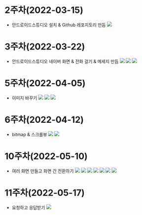# 2주차(2022-03-15)
- 안드로이드스튜디오 설치 & Github 레포지토리 만듬
 <img width="" height="" src="./pic/2st.png"></img> 
 
 
# 3주차(2022-03-22)
- 안드로이드스튜디오 네이버 화면 & 전화 걸기 & 메세지 만듬
 <img width="" height="" src="./pic/3주차네이버.png"></img>
 <img width="" height="" src="./pic/3주차전화.png"></img>
 <img width="" height="" src="./pic/3주차메세지.png"></img>

# 5주차(2022-04-05)
- 이미지 바꾸기
 <img width="" height="" src="./pic/이미지1.png"></img>
 <img width="" height="" src="./pic/이미지2.png"></img>
 <img width="" height="" src="./pic/이미지3.png"></img>

# 6주차(2022-04-12)
- bitmap & 스크롤뷰
 <img width="" height="" src="./pic/넓이.png"></img>
 <img width="" height="" src="./pic/높이.png"></img>

# 10주차(2022-05-10)
- 여러 화면 만들고 화면 간 전환하기
 <img width="" height="" src="./pic/21173062_이한빛.png"></img>
 <img width="" height="" src="./pic/21173062_이한빛2.png"></img>
 <img width="" height="" src="./pic/21173062_이한빛3.png"></img>
 <img width="" height="" src="./pic/21173062_이한빛4.png"></img>
 <img width="" height="" src="./pic/21173062_이한빛5.png"></img>
 <img width="" height="" src="./pic/21173062_이한빛6.png"></img>
 <img width="" height="" src="./pic/21173062_이한빛7.png"></img>

# 11주차(2022-05-17)
- 요청하고 응답받기
 <img width="" height="" src="./pic/0517_이한빛.png"></img>
